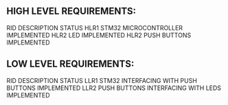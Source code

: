 ## HIGH LEVEL REQUIREMENTS:
RID	DESCRIPTION	STATUS
HLR1	STM32 MICROCONTROLLER	IMPLEMENTED
HLR2	LED	IMPLEMENTED
HLR2	PUSH BUTTONS	IMPLEMENTED

## LOW LEVEL REQUIREMENTS:
RID	DESCRIPTION	STATUS
LLR1	STM32 INTERFACING WITH PUSH BUTTONS	IMPLEMENTED
LLR2	PUSH BUTTONS INTERFACING WITH LEDS	IMPLEMENTED


## 
